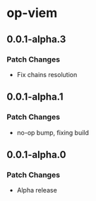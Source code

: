 # op-viem

## 0.0.1-alpha.3

### Patch Changes

- Fix chains resolution

## 0.0.1-alpha.1

### Patch Changes

- no-op bump, fixing build

## 0.0.1-alpha.0

### Patch Changes

- Alpha release
